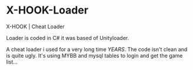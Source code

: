 # X-HOOK-Loader
X-HOOK | Cheat Loader

Loader is coded in C# it was based of Unityloader.

A cheat loader i used for a very long time *YEARS*. The code isn't clean and is quite ugly. It's using MYBB and mysql tables to login and get the game list...

